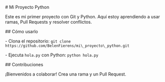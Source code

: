 \# Mi Proyecto Python



Este es mi primer proyecto con Git y Python. Aquí estoy aprendiendo a usar ramas, Pull Requests y resolver conflictos.



\## Cómo usarlo

\- Clona el repositorio: `git clone https://github.com/BelenFierens/mi\_proyecto\_python.git`

\- Ejecuta `hola.py` con Python: `python hola.py`



\## Contribuciones

¡Bienvenidos a colaborar! Crea una rama y un Pull Request.

